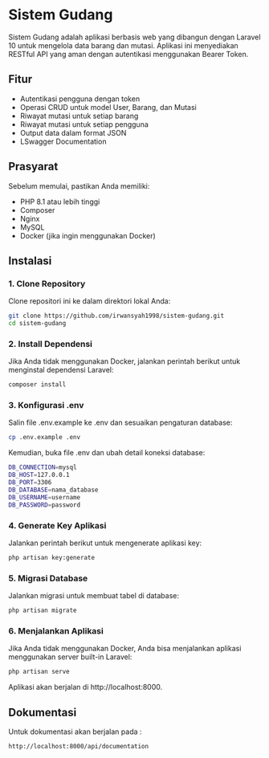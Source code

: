 # Sistem Gudang

Sistem Gudang adalah aplikasi berbasis web yang dibangun dengan Laravel 10 untuk mengelola data barang dan mutasi. Aplikasi ini menyediakan RESTful API yang aman dengan autentikasi menggunakan Bearer Token.

## Fitur

- Autentikasi pengguna dengan token
- Operasi CRUD untuk model User, Barang, dan Mutasi
- Riwayat mutasi untuk setiap barang
- Riwayat mutasi untuk setiap pengguna
- Output data dalam format JSON
- LSwagger Documentation

## Prasyarat

Sebelum memulai, pastikan Anda memiliki:

- PHP 8.1 atau lebih tinggi
- Composer
- Nginx
- MySQL
- Docker (jika ingin menggunakan Docker)

## Instalasi

### 1. Clone Repository

Clone repositori ini ke dalam direktori lokal Anda:

```bash
git clone https://github.com/irwansyah1998/sistem-gudang.git
cd sistem-gudang
```

### 2. Install Dependensi

Jika Anda tidak menggunakan Docker, jalankan perintah berikut untuk menginstal dependensi Laravel:

```bash
composer install
```

### 3. Konfigurasi .env

Salin file .env.example ke .env dan sesuaikan pengaturan database:

```bash
cp .env.example .env
```

Kemudian, buka file .env dan ubah detail koneksi database:

```bash
DB_CONNECTION=mysql
DB_HOST=127.0.0.1
DB_PORT=3306
DB_DATABASE=nama_database
DB_USERNAME=username
DB_PASSWORD=password
```

### 4. Generate Key Aplikasi

Jalankan perintah berikut untuk mengenerate aplikasi key:

```bash
php artisan key:generate
```

### 5. Migrasi Database

Jalankan migrasi untuk membuat tabel di database:

```bash
php artisan migrate
```

### 6. Menjalankan Aplikasi

Jika Anda tidak menggunakan Docker, Anda bisa menjalankan aplikasi menggunakan server built-in Laravel:

```bash
php artisan serve
```

Aplikasi akan berjalan di http://localhost:8000.

## Dokumentasi

Untuk dokumentasi akan berjalan pada :

```bash
http://localhost:8000/api/documentation
```